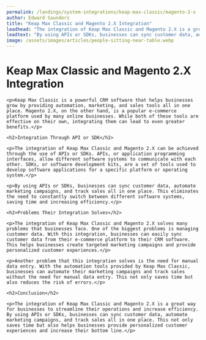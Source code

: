 ```yaml
---
permalink: /landings/system-integrations/keap-max-classic/magento-2-x
author: Edward Saunders
title: "Keap Max Classic and Magento 2.X Integration"
leadhead: "The integration of Keap Max Classic and Magento 2.X is a great way for businesses to streamline their operations and increase efficiency"
leadtext: "By using APIs or SDKs, businesses can sync customer data, automate marketing campaigns, and track sales all in one place. This not only saves time but also helps businesses provide personalized customer experiences and increase their bottom line."
image: /assets/images/articles/people-sitting-near-table.webp
---
```

<div class="arttext">	<h1>Keap Max Classic and Magento 2.X Integration</h1>

	<p>Keap Max Classic is a powerful CRM software that helps businesses grow by providing automation, marketing, and sales tools all in one place. Magento 2.X, on the other hand, is a popular e-commerce platform used by many online businesses. While both of these tools are effective on their own, integrating them can lead to even greater benefits.</p>

	<h2>Integration Through API or SDK</h2>

	<p>The integration of Keap Max Classic and Magento 2.X can be achieved through the use of APIs or SDKs. APIs, or application programming interfaces, allow different software systems to communicate with each other. SDKs, or software development kits, are a set of tools used to develop software applications for a specific platform or operating system.</p>

	<p>By using APIs or SDKs, businesses can sync customer data, automate marketing campaigns, and track sales all in one place. This eliminates the need to constantly switch between different software systems, saving time and increasing efficiency.</p>

	<h2>Problems Their Integration Solves</h2>

	<p>The integration of Keap Max Classic and Magento 2.X solves many problems that businesses face. One of the biggest problems is managing customer data. With this integration, businesses can easily sync customer data from their e-commerce platform to their CRM software. This helps businesses create targeted marketing campaigns and provide personalized customer experiences.</p>

	<p>Another problem that this integration solves is the need for manual data entry. With the automation tools provided by Keap Max Classic, businesses can automate their marketing campaigns and track sales without the need for manual data entry. This not only saves time but also reduces the risk of errors.</p>

	<h2>Conclusion</h2>

	<p>The integration of Keap Max Classic and Magento 2.X is a great way for businesses to streamline their operations and increase efficiency. By using APIs or SDKs, businesses can sync customer data, automate marketing campaigns, and track sales all in one place. This not only saves time but also helps businesses provide personalized customer experiences and increase their bottom line.</p>

</div>